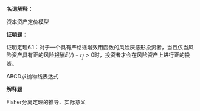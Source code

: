 **名词解释：**

资本资产定价模型



**证明题：**

证明定理6.1：对于一个具有严格递增效用函数的风险厌恶形投资者，当且仅当风险资产具有正的风险报酬$E(\widetilde r)-r_f>0$时，投资者才会在风险资产上进行正的投资。



ABCD求抛物线表达式



**解释题**

Fisher分离定理的推导、实际意义




